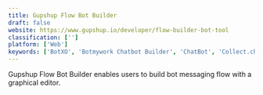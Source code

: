 ```yaml
---
title: Gupshup Flow Bot Builder
draft: false 
website: https://www.gupshup.io/developer/flow-builder-bot-tool
classification: ['']
platform: ['Web']
keywords: ['BotXO', 'Botmywork Chatbot Builder', 'ChatBot', 'Collect.chat', 'Dashbot', 'Faqbot', 'Flow XO', 'Hubtype Bots', 'Landbot', 'Motion.ai', 'OneReach', 'Rebotify', 'Recast.AI', 'Reply.ai', 'SnatchBot', 'TalkLift', 'Tars']
---
```

Gupshup Flow Bot Builder enables users to build bot messaging flow with a graphical editor.